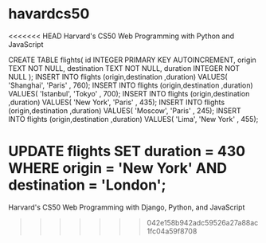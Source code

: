 # havardcs50

<<<<<<< HEAD
Harvard's CS50 Web Programming with Python and JavaScript

CREATE TABLE flights(
id INTEGER PRIMARY KEY AUTOINCREMENT,
origin TEXT NOT NULL,
destination TEXT NOT NULL,
duration INTEGER NOT NULL
);
INSERT INTO flights (origin,destination ,duration) VALUES( 'Shanghai', 'Paris' , 760);
INSERT INTO flights (origin,destination ,duration) VALUES( 'Istanbul', 'Tokyo' , 700);
INSERT INTO flights (origin,destination ,duration) VALUES( 'New York', 'Paris' , 435);
INSERT INTO flights (origin,destination ,duration) VALUES( 'Moscow', 'Paris' , 245);
INSERT INTO flights (origin,destination ,duration) VALUES( 'Lima', 'New York' , 455);

UPDATE flights SET duration = 430 WHERE origin = 'New York' AND destination = 'London';
=======
Harvard's CS50 Web Programming with Django, Python, and JavaScript
>>>>>>> 042e158b942adc59526a27a88ac1fc04a59f8708
